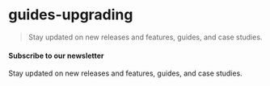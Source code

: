 # guides-upgrading

> Stay updated on new releases and features, guides, and case studies.



#### Subscribe to our newsletter

Stay updated on new releases and features, guides, and case studies.
